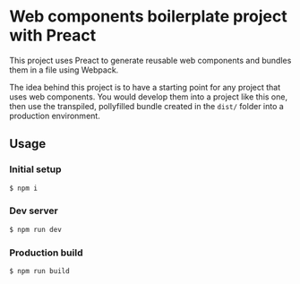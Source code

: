 # Web components boilerplate project with Preact

This project uses Preact to generate reusable web components and bundles them in a file using Webpack.

The idea behind this project is to have a starting point for any project that uses web components. You would develop them into a project like this one, then use the transpiled, pollyfilled bundle created in the `dist/` folder into a production environment.

## Usage

### Initial setup

```sh
$ npm i
```

### Dev server

```sh
$ npm run dev
```

### Production build

```sh
$ npm run build
```